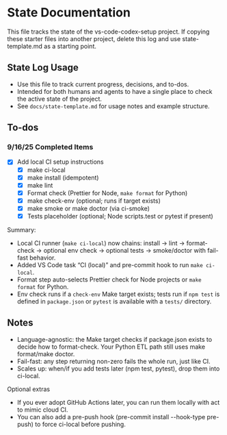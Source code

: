 # State Documentation
This file tracks the state of the vs-code-codex-setup project. If copying these starter files into another project, delete this log and use state-template.md as a starting point.

## State Log Usage
- Use this file to track current progress, decisions, and to-dos.
- Intended for both humans and agents to have a single place to check the active state of the project.
- See `docs/state-template.md` for usage notes and example structure. 

## To-dos

### 9/16/25 Completed Items
- [x] Add local CI setup instructions 
   - [x] make ci-local
   - [x] make install (idempotent)
   - [x] make lint
   - [x] Format check (Prettier for Node, `make format` for Python)
   - [x] make check-env (optional; runs if target exists)
   - [x] make smoke or make doctor (via ci-smoke)
   - [x] Tests placeholder (optional; Node scripts.test or pytest if present)

Summary:
- Local CI runner (`make ci-local`) now chains: install → lint → format-check → optional env check → optional tests → smoke/doctor with fail-fast behavior.
- Added VS Code task “CI (local)” and pre-commit hook to run `make ci-local`.
- Format step auto-selects Prettier check for Node projects or `make format` for Python.
- Env check runs if a `check-env` Make target exists; tests run if `npm test` is defined in `package.json` or `pytest` is available with a `tests/` directory.
## Notes
   - Language-agnostic: the Make target checks if package.json exists to decide how to format-check. Your Python ETL path still uses make format/make doctor.
   - Fail-fast: any step returning non-zero fails the whole run, just like CI.
   - Scales up: when/if you add tests later (npm test, pytest), drop them into ci-local.

Optional extras
   - If you ever adopt GitHub Actions later, you can run them locally with act to mimic cloud CI.
   - You can also add a pre-push hook (pre-commit install --hook-type pre-push) to force ci-local before pushing.
